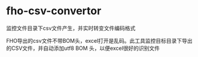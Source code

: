 # fho-csv-convertor
监控文件目录下csv文件产生，并实时转变文件编码格式

FHO导出的csv文件不带BOM头，excel打开是乱码。此工具监控目标目录下导出的CSV文件，并自动添加utf8 BOM 头，以便excel很好的识别文件
